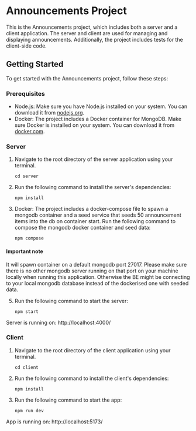 # Announcements Project

This is the Announcements project, which includes both a server and a client application. The server and client are used for managing and displaying announcements. Additionally, the project includes tests for the client-side code.

## Getting Started

To get started with the Announcements project, follow these steps:

### Prerequisites

- Node.js: Make sure you have Node.js installed on your system. You can download it from [nodejs.org](https://nodejs.org/).
- Docker: The project includes a Docker container for MongoDB. Make sure Docker is installed on your system. You can download it from [docker.com](https://www.docker.com/products/docker-desktop).

### Server

1. Navigate to the root directory of the server application using your terminal.
 
    ```console
    cd server
    ```

3. Run the following command to install the server's dependencies:

    ```console
    npm install
    ```

4. Docker:
    The project includes a docker-compose file to spawn a mongodb container and a seed service that seeds 50 announcement items into the db on container start.
    Run the following command to compose the mongodb docker container and seed data:

    ```console
    npm compose
    ```
  #### Important note
  It will spawn container on a default mongodb port 27017. Please make sure there is no other mongodb server running on that port on your machine locally when running this application. Otherwise the BE might be connecting to your local mongodb database instead of the dockerised one with seeded data.
  
5. Run the following command to start the server:
   
    ```console
    npm start
    ```
Server is running on: http://localhost:4000/

### Client
1. Navigate to the root directory of the client application using your terminal.
   
    ```console
    cd client
    ```

2. Run the following command to install the client's dependencies:

    ```console
    npm install
    ```
3. Run the following command to start the app:
 
    ```console
    npm run dev
    ```
App is running on: http://localhost:5173/